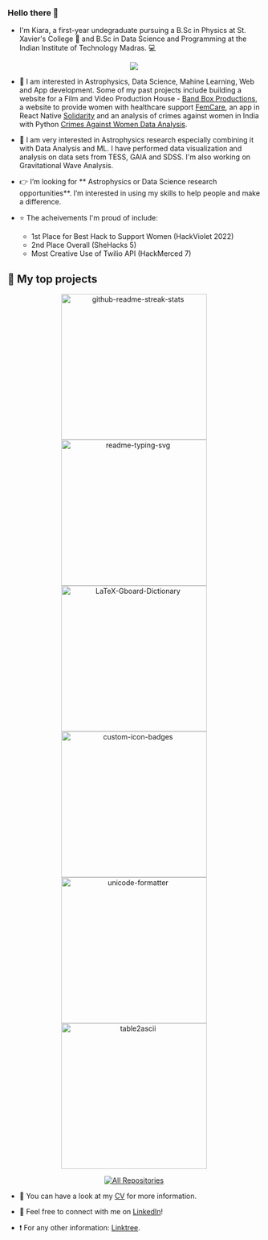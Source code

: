 ### Hello there 👋

<!--
**kiara-jacob/kiara-jacob** is a ✨ _special_ ✨ repository because its `README.md` (this file) appears on your GitHub profile.

Here are some ideas to get you started:

- 🔭 I’m currently working on ...
- 🌱 I’m currently learning ...
- 👯 I’m looking to collaborate on ...
- 🤔 I’m looking for help with ...
- 💬 Ask me about ...
- 📫 How to reach me: ...
- 😄 Pronouns: ...
- ⚡ Fun fact: ...
-->

- I'm Kiara, a first-year undegraduate pursuing a B.Sc in Physics at St. Xavier's College :milky_way: and B.Sc in Data Science and Programming at the Indian Institute of Technology Madras. :computer:

<p align="center">
  <a href="https://github.com/DenverCoder1/readme-typing-svg"><img src="https://readme-typing-svg.herokuapp.com/?lines=Astrophysics%20and%20Data%20Science%20Enthusiast;Developed%20several%20websites%20and%20apps;Learning%20programming,%20ML%20and%20blockchain&font=Monoid%20Code&center=true&width=800&height=45&color=c8b6ff&vCenter=true&size=30"></a>
</p>

-  :pushpin: I am interested in Astrophysics, Data Science, Mahine Learning, Web and App development. Some of my past projects include building a website for a Film and Video Production House - [Band Box Productions](https://www.bandboxproductions.com), a website to provide women with healthcare support [FemCare](https://github.com/kiara-jacob/FemCare-SheHacks5), an app in React Native [Solidarity](https://github.com/kiara-jacob/Solidarity-HackMerced7) and an analysis of crimes against women in India with Python [Crimes Against Women Data Analysis](https://github.com/kiara-jacob/CrimeDataAnalysis).

-  :telescope: I am very interested in Astrophysics research especially combining it with Data Analysis and ML. I have performed data visualization and analysis on data sets from TESS, GAIA and SDSS. I'm also working on Gravitational Wave Analysis.

- :point_right:  I’m looking for ** Astrophysics or Data Science research opportunities**. I’m interested in using my skills to help people and make a difference.

- :star: The acheivements I'm proud of include: 
  - 1st Place for Best Hack to Support Women (HackViolet 2022)
  - 2nd Place Overall (SheHacks 5)
  - Most Creative Use of Twilio API (HackMerced 7)

## :low_brightness: My top projects
<p align="center">
  <a href="https://github.com/kiara-jacob/FemCare-SheHacks5"><img width="290" src="https://denvercoder1-github-readme-stats.vercel.app/api/pin/?username=kiara-jacob&repo=FemCare-SheHacks5&theme=react&bg_color=1F222E&title_color=F85D7F&icon_color=F8D866&hide_border=true&show_icons=false" alt="github-readme-streak-stats"></a>
  <a href="https://github.com/kiara-jacob/BandBoxProductions-Website"><img width="290" src="https://denvercoder1-github-readme-stats.vercel.app/api/pin/?username=kiara-jacob&repo=BandBoxProductions-Website&hide_border=true&bg_color=1F222E&title_color=F85D7F&icon_color=F8D866&theme=react&show_icons=false" alt="readme-typing-svg"></a>
  <a href="https://github.com/kiara-jacob/Solidarity-HackMerced7"><img width="290" src="https://denvercoder1-github-readme-stats.vercel.app/api/pin/?username=kiara-jacob&repo=Solidarity-HackMerced7&theme=react&bg_color=1F222E&title_color=F85D7F&icon_color=F8D866&hide_border=true&show_icons=false" alt="LaTeX-Gboard-Dictionary"></a>
  <a href="https://github.com/kiara-jacob/LightHouse-HackViolet"><img width="290" src="https://denvercoder1-github-readme-stats.vercel.app/api/pin?username=kiara-jacob&repo=Lighthouse-HackViolet&theme=react&bg_color=1F222E&title_color=F85D7F&icon_color=F8D866&hide_border=true&show_icons=false" alt="custom-icon-badges"></a>
  <a href="https://github.com/kiara-jacob/TravelHer-StarHacks2"><img width="290" src="https://denvercoder1-github-readme-stats.vercel.app/api/pin/?username=kiara-jacob&repo=TravelHer-StarHacks2&theme=react&bg_color=1F222E&title_color=F85D7F&icon_color=F8D866&hide_border=true&show_icons=false" alt="unicode-formatter"></a>
  <a href="https://github.com/kiara-jacob/CrimeDataAnalysis"><img width="290" src="https://denvercoder1-github-readme-stats.vercel.app/api/pin/?username=kiara-jacob&repo=CrimeDataAnalysis&theme=react&bg_color=1F222E&title_color=F85D7F&icon_color=F8D866&hide_border=true&show_icons=false" alt="table2ascii"></a>
</p>

<p align="center">
  <a href="https://github.com/kiara-jacob?tab=repositories"><img alt="All Repositories" title="All Repositories" src="https://custom-icon-badges.herokuapp.com/badge/-All%20Repos-2962FF?style=for-the-badge&logoColor=white&logo=repo"/></a>
</p>

  
- :page_facing_up: You can have a look at my [CV](https://drive.google.com/file/d/10dFVYG--0eCDTEO7z6Z0FOK54ahTPq4v/view) for more information.

- :handshake:  Feel free to connect with me on [LinkedIn](https://www.linkedin.com/in/kiara-jacob/)!
- :exclamation: For any other information: [Linktree](https://linktr.ee/kiarajacob).
